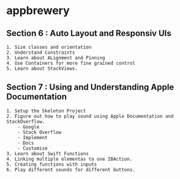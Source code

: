#  appbrewery


## Section 6 : Auto Layout and Responsiv UIs
    1. Size classes and orientation
    2. Understand Constraints
    3. Learn about ALignment and Pinning
    4. Use Containers for more fine grained control
    5. Learn about StackViews.
    
    
## Section 7 :  Using and Understanding Apple Documentation
    1. Setup the Skeleton Project
    2. Figure out how to play sound using Apple Documentation and StackOverflow.
        - Google   
        - Stack Overflow
        - Implement
        - Docs
        - Customise
    3. Learn about Swift Functions
    4. Linking multiple elementas to one IBAction.
    5. Creating functions with inputs
    6. Play different sounds for different buttons.

